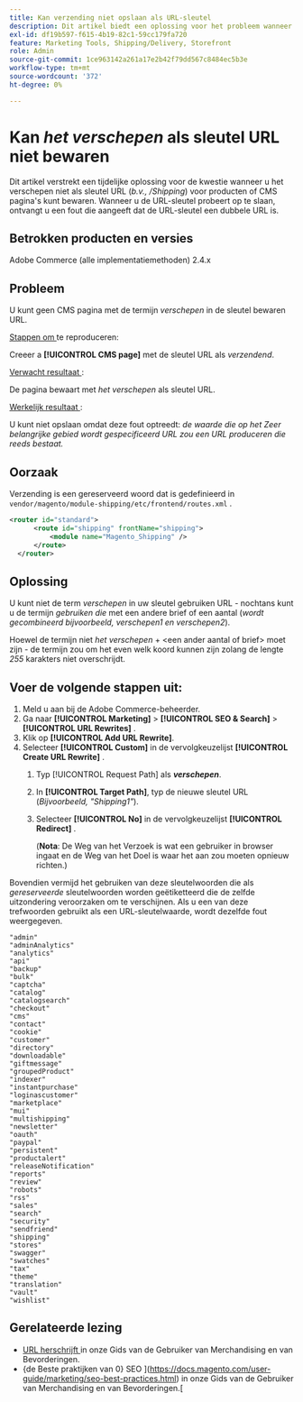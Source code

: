 ```yaml
---
title: Kan verzending niet opslaan als URL-sleutel
description: Dit artikel biedt een oplossing voor het probleem wanneer u verzending niet kunt opslaan als een URL-sleutel (_bijv. /Shipping_) voor producten of CMS-pagina's. Wanneer u de URL-sleutel probeert op te slaan, ontvangt u een fout die aangeeft dat de URL-sleutel een dubbele URL is.
exl-id: df19b597-f615-4b19-82c1-59cc179fa720
feature: Marketing Tools, Shipping/Delivery, Storefront
role: Admin
source-git-commit: 1ce963142a261a17e2b42f79dd567c8484ec5b3e
workflow-type: tm+mt
source-wordcount: '372'
ht-degree: 0%

---
```


# Kan _het verschepen_ als sleutel URL niet bewaren

Dit artikel verstrekt een tijdelijke oplossing voor de kwestie wanneer u het verschepen niet als sleutel URL (_b.v., /Shipping_) voor producten of CMS pagina&#39;s kunt bewaren. Wanneer u de URL-sleutel probeert op te slaan, ontvangt u een fout die aangeeft dat de URL-sleutel een dubbele URL is.

## Betrokken producten en versies

Adobe Commerce (alle implementatiemethoden) 2.4.x

## Probleem

U kunt geen CMS pagina met de termijn _verschepen_ in de sleutel bewaren URL.

<u> Stappen om </u> te reproduceren:

Creeer a **[!UICONTROL CMS page]** met de sleutel URL als _verzendend_.

<u> Verwacht resultaat </u>:

De pagina bewaart met _het verschepen_ als sleutel URL.

<u> Werkelijk resultaat </u>:

U kunt niet opslaan omdat deze fout optreedt:
*de waarde die op het Zeer belangrijke gebied wordt gespecificeerd URL zou een URL produceren die reeds bestaat.*

## Oorzaak

Verzending is een gereserveerd woord dat is gedefinieerd in `vendor/magento/module-shipping/etc/frontend/routes.xml` .

```xml
<router id="standard">
      <route id="shipping" frontName="shipping">
          <module name="Magento_Shipping" />
      </route>
  </router>
```

## Oplossing

U kunt niet de term _verschepen_ in uw sleutel gebruiken URL - nochtans kunt u de termijn _gebruiken die_ met een andere brief of een aantal (_wordt gecombineerd bijvoorbeeld, verschepen1 en verschepen2_).

Hoewel de termijn niet _het verschepen_ + &lt;een ander aantal of brief> moet zijn - de termijn zou om het even welk koord kunnen zijn zolang de lengte *255* karakters niet overschrijdt.

## Voer de volgende stappen uit:

1. Meld u aan bij de Adobe Commerce-beheerder.
1. Ga naar **[!UICONTROL Marketing]** > **[!UICONTROL SEO & Search]** > **[!UICONTROL URL Rewrites]** .
1. Klik op **[!UICONTROL Add URL Rewrite]**.
1. Selecteer **[!UICONTROL Custom]** in de vervolgkeuzelijst **[!UICONTROL Create URL Rewrite]** .
   1. Typ [!UICONTROL Request Path] als **_verschepen_**.
   1. In **[!UICONTROL Target Path]**, typ de nieuwe sleutel URL (_Bijvoorbeeld, &quot;Shipping1&quot;_).
   1. Selecteer **[!UICONTROL No]** in de vervolgkeuzelijst **[!UICONTROL Redirect]** .


      (**Nota**: De Weg van het Verzoek is wat een gebruiker in browser ingaat en de Weg van het Doel is waar het aan zou moeten opnieuw richten.)

Bovendien vermijd het gebruiken van deze sleutelwoorden die als *gereserveerde* sleutelwoorden worden geëtiketteerd die de zelfde uitzondering veroorzaken om te verschijnen. Als u een van deze trefwoorden gebruikt als een URL-sleutelwaarde, wordt dezelfde fout weergegeven.


```
"admin"
"adminAnalytics"
"analytics"
"api"
"backup"
"bulk"
"captcha"
"catalog"
"catalogsearch"
"checkout"
"cms"
"contact"
"cookie"
"customer"
"directory"
"downloadable"
"giftmessage"
"groupedProduct"
"indexer"
"instantpurchase"
"loginascustomer"
"marketplace"
"mui"
"multishipping"
"newsletter"
"oauth"
"paypal"
"persistent"
"productalert"
"releaseNotification"
"reports"
"review"
"robots"
"rss"
"sales"
"search"
"security"
"sendfriend"
"shipping"
"stores"
"swagger"
"swatches"
"tax"
"theme"
"translation"
"vault"
"wishlist"
```

## Gerelateerde lezing

* [ URL herschrijft ](https://docs.magento.com/user-guide/marketing/url-rewrite.html) in onze Gids van de Gebruiker van Merchandising en van Bevorderingen.
* {de Beste praktijken van 0} SEO ](https://docs.magento.com/user-guide/marketing/seo-best-practices.html) in onze Gids van de Gebruiker van Merchandising en van Bevorderingen.[
